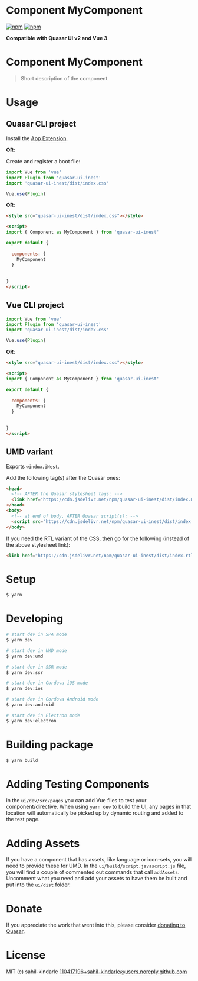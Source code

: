 # Component MyComponent

[![npm](https://img.shields.io/npm/v/quasar-ui-inest.svg?label=quasar-ui-inest)](https://www.npmjs.com/package/quasar-ui-inest)
[![npm](https://img.shields.io/npm/dt/quasar-ui-inest.svg)](https://www.npmjs.com/package/quasar-ui-inest)

**Compatible with Quasar UI v2 and Vue 3**.


# Component MyComponent
> Short description of the component




# Usage

## Quasar CLI project


Install the [App Extension](../app-extension).

**OR**:


Create and register a boot file:

```js
import Vue from 'vue'
import Plugin from 'quasar-ui-inest'
import 'quasar-ui-inest/dist/index.css'

Vue.use(Plugin)
```

**OR**:

```html
<style src="quasar-ui-inest/dist/index.css"></style>

<script>
import { Component as MyComponent } from 'quasar-ui-inest'

export default {
  
  components: {
    MyComponent
  }
  
  
}
</script>
```

## Vue CLI project

```js
import Vue from 'vue'
import Plugin from 'quasar-ui-inest'
import 'quasar-ui-inest/dist/index.css'

Vue.use(Plugin)
```

**OR**:

```html
<style src="quasar-ui-inest/dist/index.css"></style>

<script>
import { Component as MyComponent } from 'quasar-ui-inest'

export default {
  
  components: {
    MyComponent
  }
  
  
}
</script>
```

## UMD variant

Exports `window.iNest`.

Add the following tag(s) after the Quasar ones:

```html
<head>
  <!-- AFTER the Quasar stylesheet tags: -->
  <link href="https://cdn.jsdelivr.net/npm/quasar-ui-inest/dist/index.min.css" rel="stylesheet" type="text/css">
</head>
<body>
  <!-- at end of body, AFTER Quasar script(s): -->
  <script src="https://cdn.jsdelivr.net/npm/quasar-ui-inest/dist/index.umd.min.js"></script>
</body>
```
If you need the RTL variant of the CSS, then go for the following (instead of the above stylesheet link):
```html
<link href="https://cdn.jsdelivr.net/npm/quasar-ui-inest/dist/index.rtl.min.css" rel="stylesheet" type="text/css">
```

# Setup
```bash
$ yarn
```

# Developing
```bash
# start dev in SPA mode
$ yarn dev

# start dev in UMD mode
$ yarn dev:umd

# start dev in SSR mode
$ yarn dev:ssr

# start dev in Cordova iOS mode
$ yarn dev:ios

# start dev in Cordova Android mode
$ yarn dev:android

# start dev in Electron mode
$ yarn dev:electron
```

# Building package
```bash
$ yarn build
```

# Adding Testing Components
in the `ui/dev/src/pages` you can add Vue files to test your component/directive. When using `yarn dev` to build the UI, any pages in that location will automatically be picked up by dynamic routing and added to the test page.

# Adding Assets
If you have a component that has assets, like language or icon-sets, you will need to provide these for UMD. In the `ui/build/script.javascript.js` file, you will find a couple of commented out commands that call `addAssets`. Uncomment what you need and add your assets to have them be built and put into the `ui/dist` folder.

# Donate
If you appreciate the work that went into this, please consider [donating to Quasar](https://donate.quasar.dev).

# License
MIT (c) sahil-kindarle <110417196+sahil-kindarle@users.noreply.github.com>
